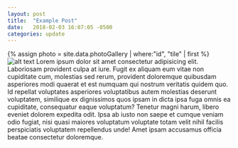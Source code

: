 ```yaml
---
layout: post
title:  "Example Post"
date:   2018-02-03 16:07:05 -0500
categories: update
---
```

{% assign photo = site.data.photoGallery | where:"id", "tile"  | first %}
![alt text]({{photo.url}})
Lorem ipsum dolor sit amet consectetur adipisicing elit. Laboriosam provident culpa at iure. Fugit ex aliquam eum vitae non cupiditate cum, molestias sed rerum, provident doloremque quibusdam asperiores modi quaerat et est numquam qui nostrum veritatis quidem quo. Id repellat voluptates asperiores voluptatibus autem molestias deserunt voluptatem, similique ex dignissimos quos ipsam in dicta ipsa fuga omnis ea cupiditate, consequatur eaque voluptatum? Tenetur magni harum, libero eveniet dolorem expedita odit. Ipsa ab iusto non saepe et cumque veniam odio fugiat, nisi quasi maiores voluptatum voluptate totam velit nihil facilis perspiciatis voluptatem repellendus unde! Amet ipsam accusamus officia beatae consectetur doloremque.